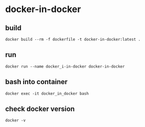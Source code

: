 # docker-in-docker

## build

````docker
docker build --rm -f dockerfile -t docker-in-docker:latest .
````

## run

````docker
docker run --name docker_i-in-docker docker-in-docker
````

## bash into container

````docker
docker exec -it docker_in_docker bash
````

## check docker version

````docker
docker -v
````